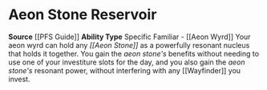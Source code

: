 ﻿---
ability_type: Specific Familiar - Aeon Wyrd
actions: null
frequency: null
id: '41'
name: Aeon Stone Reservoir
rarity: Common
requirement: null
source: '[[DATABASE/source/PFS Guide|PFS Guide]]'
trait: null
type: Familiar Ability

---
# Aeon Stone Reservoir

**Source** [[PFS Guide]]
**Ability Type** Specific Familiar - [[Aeon Wyrd]]
Your aeon wyrd can hold any _[[Aeon Stone]]_ as a powerfully resonant nucleus that holds it together. You gain the _aeon stone's_ benefits without needing to use one of your investiture slots for the day, and you also gain the _aeon stone's_ resonant power, without interfering with any [[Wayfinder]] you invest.